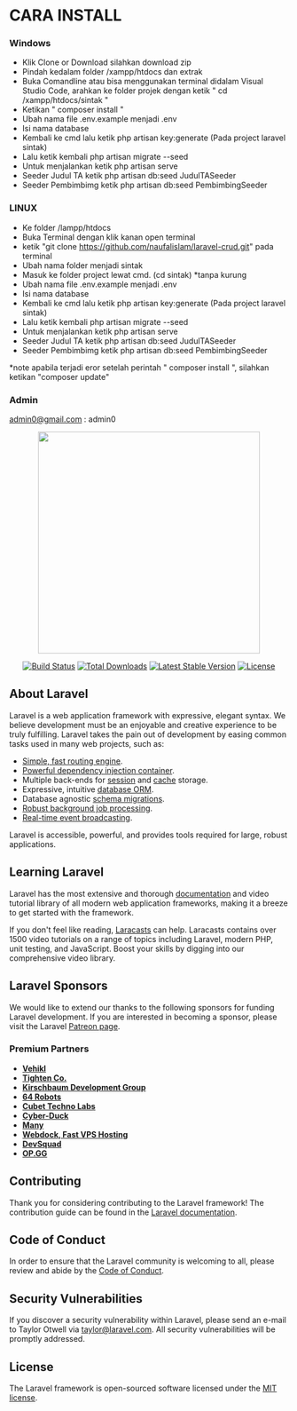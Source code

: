 # CARA INSTALL

### Windows
- Klik Clone or Download silahkan download zip
- Pindah kedalam folder /xampp/htdocs dan extrak 
- Buka Comandline atau bisa menggunakan terminal didalam Visual Studio Code, arahkan ke folder projek dengan ketik
  " cd /xampp/htdocs/sintak "
- Ketikan " composer install "
-   Ubah nama file .env.example menjadi .env
-   Isi nama database
-   Kembali ke cmd lalu ketik php artisan key:generate (Pada project laravel sintak)
-   Lalu ketik kembali php artisan migrate --seed
-   Untuk menjalankan ketik php artisan serve
-   Seeder Judul TA ketik php artisan db:seed JudulTASeeder
-   Seeder Pembimbimg ketik php artisan db:seed PembimbingSeeder

### LINUX
-   Ke folder /lampp/htdocs 
-   Buka Terminal dengan klik kanan open terminal
-   ketik "git clone https://github.com/naufalislam/laravel-crud.git" pada terminal
-   Ubah nama folder menjadi sintak    
-   Masuk ke folder project lewat cmd. (cd sintak) *tanpa kurung
-   Ubah nama file .env.example menjadi .env
-   Isi nama database
-   Kembali ke cmd lalu ketik php artisan key:generate (Pada project laravel sintak)
-   Lalu ketik kembali php artisan migrate --seed
-   Untuk menjalankan ketik php artisan serve
-   Seeder Judul TA ketik php artisan db:seed JudulTASeeder
-   Seeder Pembimbimg ketik php artisan db:seed PembimbingSeeder

*note apabila terjadi eror setelah perintah " composer install ", silahkan ketikan "composer update"

### Admin
admin0@gmail.com : admin0




<p align="center"><img src="https://res.cloudinary.com/dtfbvvkyp/image/upload/v1566331377/laravel-logolockup-cmyk-red.svg" width="400"></p>

<p align="center">
<a href="https://travis-ci.org/laravel/framework"><img src="https://travis-ci.org/laravel/framework.svg" alt="Build Status"></a>
<a href="https://packagist.org/packages/laravel/framework"><img src="https://poser.pugx.org/laravel/framework/d/total.svg" alt="Total Downloads"></a>
<a href="https://packagist.org/packages/laravel/framework"><img src="https://poser.pugx.org/laravel/framework/v/stable.svg" alt="Latest Stable Version"></a>
<a href="https://packagist.org/packages/laravel/framework"><img src="https://poser.pugx.org/laravel/framework/license.svg" alt="License"></a>
</p>

## About Laravel

Laravel is a web application framework with expressive, elegant syntax. We believe development must be an enjoyable and creative experience to be truly fulfilling. Laravel takes the pain out of development by easing common tasks used in many web projects, such as:

- [Simple, fast routing engine](https://laravel.com/docs/routing).
- [Powerful dependency injection container](https://laravel.com/docs/container).
- Multiple back-ends for [session](https://laravel.com/docs/session) and [cache](https://laravel.com/docs/cache) storage.
- Expressive, intuitive [database ORM](https://laravel.com/docs/eloquent).
- Database agnostic [schema migrations](https://laravel.com/docs/migrations).
- [Robust background job processing](https://laravel.com/docs/queues).
- [Real-time event broadcasting](https://laravel.com/docs/broadcasting).

Laravel is accessible, powerful, and provides tools required for large, robust applications.

## Learning Laravel

Laravel has the most extensive and thorough [documentation](https://laravel.com/docs) and video tutorial library of all modern web application frameworks, making it a breeze to get started with the framework.

If you don't feel like reading, [Laracasts](https://laracasts.com) can help. Laracasts contains over 1500 video tutorials on a range of topics including Laravel, modern PHP, unit testing, and JavaScript. Boost your skills by digging into our comprehensive video library.

## Laravel Sponsors

We would like to extend our thanks to the following sponsors for funding Laravel development. If you are interested in becoming a sponsor, please visit the Laravel [Patreon page](https://patreon.com/taylorotwell).

### Premium Partners

- **[Vehikl](https://vehikl.com/)**
- **[Tighten Co.](https://tighten.co)**
- **[Kirschbaum Development Group](https://kirschbaumdevelopment.com)**
- **[64 Robots](https://64robots.com)**
- **[Cubet Techno Labs](https://cubettech.com)**
- **[Cyber-Duck](https://cyber-duck.co.uk)**
- **[Many](https://www.many.co.uk)**
- **[Webdock, Fast VPS Hosting](https://www.webdock.io/en)**
- **[DevSquad](https://devsquad.com)**
- **[OP.GG](https://op.gg)**

## Contributing

Thank you for considering contributing to the Laravel framework! The contribution guide can be found in the [Laravel documentation](https://laravel.com/docs/contributions).

## Code of Conduct

In order to ensure that the Laravel community is welcoming to all, please review and abide by the [Code of Conduct](https://laravel.com/docs/contributions#code-of-conduct).

## Security Vulnerabilities

If you discover a security vulnerability within Laravel, please send an e-mail to Taylor Otwell via [taylor@laravel.com](mailto:taylor@laravel.com). All security vulnerabilities will be promptly addressed.

## License

The Laravel framework is open-sourced software licensed under the [MIT license](https://opensource.org/licenses/MIT).
